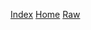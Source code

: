 [Index](https://miskwastaken.github.io/2ST/)
    [Home](https://miskwastaken.github.io/2ST/home)
    [Raw](https://miskwastaken.github.io/2ST/main)